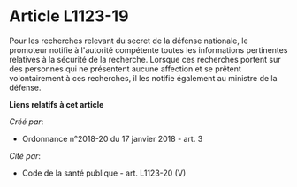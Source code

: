 # Article L1123-19

Pour les recherches relevant du secret de la défense nationale, le promoteur notifie à l'autorité compétente toutes les
informations pertinentes relatives à la sécurité de la recherche. Lorsque ces recherches portent sur des personnes qui ne
présentent aucune affection et se prêtent volontairement à ces recherches, il les notifie également au ministre de la
défense.

**Liens relatifs à cet article**

_Créé par_:

  - Ordonnance n°2018-20 du 17 janvier 2018 - art. 3

_Cité par_:

  - Code de la santé publique - art. L1123-20 (V)
